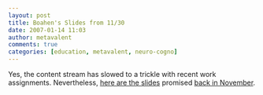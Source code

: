 ```yaml
---
layout: post
title: Boahen's Slides from 11/30
date: 2007-01-14 11:03
author: metavalent
comments: true
categories: [education, metavalent, neuro-cogno]
---
```

Yes, the content stream has slowed to a trickle with recent work assignments. Nevertheless, <a href="http://www.lockheedmartin.com/data/assets/13788.zip">here are the slides</a> promised <a href="http://metavalent.info/?p=522">back in November</a>.
